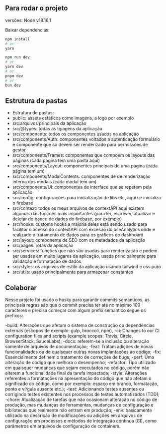 ## Para rodar o projeto

versões:
Node v18.16.1


Baixar dependencias:
```bash
npm install
# or
yarn 
```


```bash
npm run dev
# or
yarn dev
# or
pnpm dev
# or
bun dev
```


## Estrutura de pastas

- Estrutura de pastas:
- public: assets estáticos como imagens, a logo por exemplo
- src:arquivos principais da aplicação
- src/@types: todas as tipagens da aplicação
- src/components: todos os componentes usados na aplicação
- src/components/Auth: componentes voltados a autenticação formulário e componente que só devem ser renderizado para permissões de gestor
- src/components/Frames: componentes que compoem os layouts das páginas (cada página tem uma pasta aqui)
- src/components/Layout: componentes principais de uma página (cada página tem um)
- src/components/ModalContents: componentes de de renderização interna dos modais (cada modal tem um)
- src/components/UI: componentes de interface que se repetem pela aplicação
- src/config: configurações para inicialização de libs etc, aqui se inicializa o firebase
- src/context: todos os meus arquivos de contextAPI aqui existem algumas das funções mais importantes (para ler, escrever, atualizar e deletar do banco de dados do firebase, por exemplo)
- src/hooks: customs hooks a maioria deles está sendo usado para facilitar o acesso do contextAPI com excesão do useAnalytics onde é realizado o tratamento de dados para os gráficos do dashboard
- src/layout: componente de SEO com os metadados da aplicação
- src/pages: rotas da aplicação
- src/services: funções que não são usadas para renderização e podem ser usadas em muito lugares da aplicação, usada principalmente para validação e formatação de dados
- src/styles: os arquivos de estilo da aplicação usando tailwind e css puro
- src/utils: usado principalmente para armazenar constantes


## Colaborar
 Nesse projeto foi usado o husky para garantir commits semanticos, as principais regras são que o commit precisa ter até no máximo 100 caracteres e precisa começar com algum prefix semantico segue os prefixos:

-build: Alterações que afetam o sistema de construção ou dependências externas (escopos de exemplo: gulp, broccoli, npm),
-ci: Changes to our CI configuration files and scripts (example scopes: Travis, Circle, BrowserStack, SauceLabs);
-docs: referem-se a inclusão ou alteração somente de arquivos de documentação;
-feat: Tratam adições de novas funcionalidades ou de quaisquer outras novas implantações ao código;
-fix: Essencialmente definem o tratamento de correções de bugs;
-perf: Uma alteração de código que melhora o desempenho;
-refactor: Tipo utilizado em quaisquer mudanças que sejam executados no código, porém não alterem a funcionalidade final da tarefa impactada;
-style: Alterações referentes a formatações na apresentação do código que não afetam o significado do código, como por exemplo: espaço em branco, formatação, ponto e vírgula ausente etc.);
-test: Adicionando testes ausentes ou corrigindo testes existentes nos processos de testes automatizados (TDD);
-chore: Atualização de tarefas que não ocasionam alteração no código de produção, mas mudanças de ferramentas, mudanças de configuração e bibliotecas que realmente não entram em produção;
-env: basicamente utilizado na descrição de modificações ou adições em arquivos de configuração em processos e métodos de integração contínua (CI), como parâmetros em arquivos de configuração de containers.